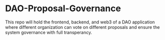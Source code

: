 # DAO-Proposal-Governance
This repo will hold the frontend, backend, and web3 of a DAO application where different organization can vote on different proposals and ensure the system governance with full transperancy.
